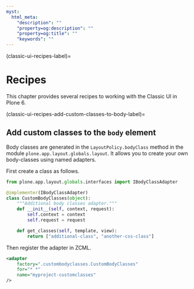 ```yaml
---
myst:
  html_meta:
    "description": ""
    "property=og:description": ""
    "property=og:title": ""
    "keywords": ""
---
```


(classic-ui-recipes-label)=

# Recipes

This chapter provides several recipes to working with the Classic UI in Plone 6.


(classic-ui-recipes-add-custom-classes-to-body-label)=

## Add custom classes to the `body` element

Body classes are generated in the `LayoutPolicy.bodyClass` method in the module `plone.app.layout.globals.layout`.
It allows you to create your own body-classes using named adapters.

First create a class as follows.

```python
from plone.app.layout.globals.interfaces import IBodyClassAdapter

@implementer(IBodyClassAdapter)
class CustomBodyClasses(object):
    """Additional body classes adapter."""
    def __init__(self, context, request):
        self.context = context
        self.request = request

    def get_classes(self, template, view):
        return ["additional-class", "another-css-class"]
```

Then register the adapter in ZCML.

```xml
<adapter
    factory=".custombodyclasses.CustomBodyClasses"
    for="* *"
    name="myproject-customclasses"
/>
```
